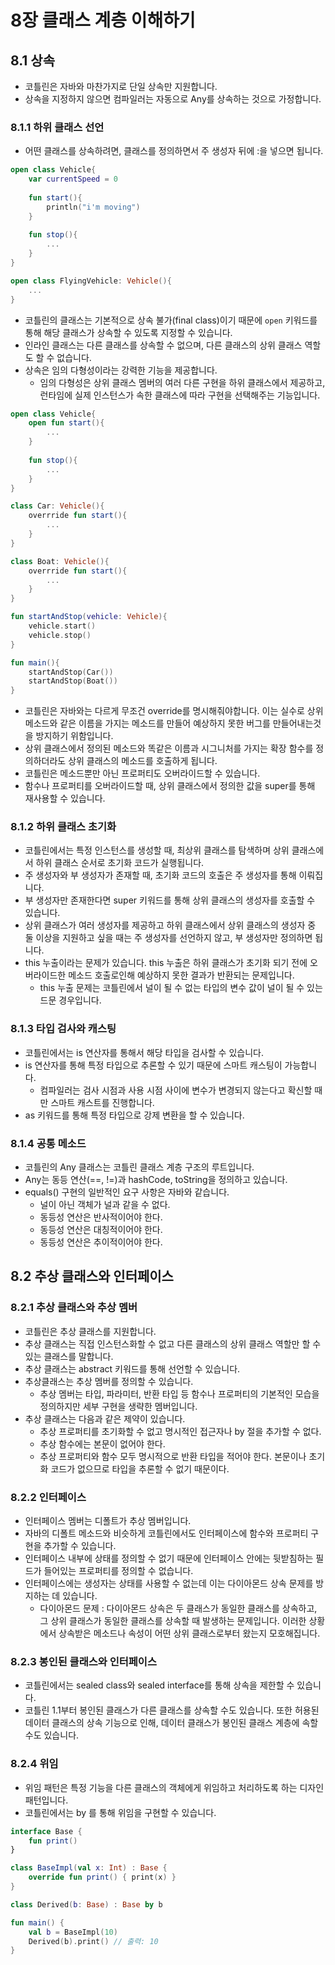 # 8장 클래스 계층 이해하기

## 8.1 상속

* 코틀린은 자바와 마찬가지로 단일 상속만 지원합니다.
* 상속을 지정하지 않으면 컴파일러는 자동으로 Any를 상속하는 것으로 가정합니다.

### 8.1.1 하위 클래스 선언

* 어떤 클래스를 상속하려면, 클래스를 정의하면서 주 생성자 뒤에 :을 넣으면 됩니다.

```Kotlin
open class Vehicle{
    var currentSpeed = 0
    
    fun start(){
        println("i'm moving")
    }
    
    fun stop(){
        ...
    }
}

open class FlyingVehicle: Vehicle(){
    ...
}
```

* 코틀린의 클래스는 기본적으로 상속 불가(final class)이기 때문에 `open` 키워드를 통해 해당 클래스가 상속할 수 있도록 지정할 수 있습니다.
* 인라인 클래스는 다른 클래스를 상속할 수 없으며, 다른 클래스의 상위 클래스 역할도 할 수 없습니다.
* 상속은 임의 다형성이라는 강력한 기능을 제공합니다.
    * 임의 다형성은 상위 클래스 멤버의 여러 다른 구현을 하위 클래스에서 제공하고, 런타임에 실제 인스턴스가 속한 클래스에 따라 구현을 선택해주는 기능입니다.

```Kotlin
open class Vehicle{
    open fun start(){
        ...
    }
    
    fun stop(){
        ...
    }
}

class Car: Vehicle(){
    overrride fun start(){
        ...
    }
}

class Boat: Vehicle(){
    overrride fun start(){
        ...
    }
}

fun startAndStop(vehicle: Vehicle){
    vehicle.start()
    vehicle.stop()
}

fun main(){
    startAndStop(Car())
    startAndStop(Boat())
}
```


* 코틀린은 자바와는 다르게 무조건 override를 명시해줘야합니다. 
이는 실수로 상위 메소드와 같은 이름을 가지는 메소드를 만들어 예상하지 못한 버그를 만들어내는것을 방지하기 위함입니다.
* 상위 클래스에서 정의된 메소드와 똑같은 이름과 시그니처를 가지는 확장 함수를 정의하더라도 상위 클래스의 메소드를 호출하게 됩니다.
* 코틀린은 메소드뿐만 아닌 프로퍼티도 오버라이드할 수 있습니다.
* 함수나 프로퍼티를 오버라이드할 때, 상위 클래스에서 정의한 값을 super를 통해 재사용할 수 있습니다.

### 8.1.2 하위 클래스 초기화

* 코틀린에서는 특정 인스턴스를 생성할 때, 최상위 클래스를 탐색하며 상위 클래스에서 하위 클래스 순서로 초기화 코드가 실행됩니다.
* 주 생성자와 부 생성자가 존재할 때, 초기화 코드의 호출은 주 생성자를 통해 이뤄집니다.
* 부 생성자만 존재한다면 super 키워드를 통해 상위 클래스의 생성자를 호출할 수 있습니다.
* 상위 클래스가 여러 생성자를 제공하고 하위 클래스에서 상위 클래스의 생성자 중 둘 이상을 지원하고 싶을 때는 주 생성자를 선언하지 않고, 부 생성자만 정의하면 됩니다.
* this 누출이라는 문제가 있습니다. this 누출은 하위 클래스가 초기화 되기 전에 오버라이드한 메소드 호출로인해 예상하지 못한 결과가 반환되는 문제입니다.
  * this 누출 문제는 코틀린에서 널이 될 수 없는 타입의 변수 값이 널이 될 수 있는 드문 경우입니다.

### 8.1.3 타입 검사와 캐스팅

* 코틀린에서는 is 연산자를 통해서 해당 타입을 검사할 수 있습니다.
* is 연산자를 통해 특정 타입으로 추론할 수 있기 때문에 스마트 캐스팅이 가능합니다.
  * 컴파일러는 검사 시점과 사용 시점 사이에 변수가 변경되지 않는다고 확신할 때만 스마트 캐스트를 진행합니다.
* as 키워드를 통해 특정 타입으로 강제 변환을 할 수 있습니다.

### 8.1.4 공통 메소드

* 코틀린의 Any 클래스는 코틀린 클래스 계층 구조의 루트입니다.
* Any는 동등 연산(==, !=)과 hashCode, toString을 정의하고 있습니다.
* equals() 구현의 일반적인 요구 사항은 자바와 같습니다.
  * 널이 아닌 객체가 널과 같을 수 없다.
  * 동등성 연산은 반사적이어야 한다.
  * 동등성 연산은 대칭적이어야 한다.
  * 동등성 연산은 추이적이어야 한다.

## 8.2 추상 클래스와 인터페이스

### 8.2.1 추상 클래스와 추상 멤버

* 코틀린은 추상 클래스를 지원합니다.
* 추상 클래스는 직접 인스턴스화할 수 없고 다른 클래스의 상위 클래스 역할만 할 수 있는 클래스를 말합니다.
* 추상 클래스는 abstract 키워드를 통해 선언할 수 있습니다.
* 추상클래스는 추상 멤버를 정의할 수 있습니다.
  * 추상 멤버는 타입, 파라미터, 반환 타입 등 함수나 프로퍼티의 기본적인 모습을 정의하지만 세부 구현을 생략한 멤버입니다.
* 추상 클래스는 다음과 같은 제약이 있습니다.
  * 추상 프로퍼티를 초기화할 수 없고 명시적인 접근자나 by 절을 추가할 수 없다.
  * 추상 함수에는 본문이 없어야 한다.
  * 추상 프로퍼티와 함수 모두 명시적으로 반환 타입을 적어야 한다. 본문이나 초기화 코드가 없으므로 타입을 추론할 수 없기 때문이다.

### 8.2.2 인터페이스

* 인터페이스 멤버는 디폴트가 추상 멤버입니다.
* 자바의 디폴트 메소드와 비슷하게 코틀린에서도 인터페이스에 함수와 프로퍼티 구현을 추가할 수 있습니다.
* 인터페이스 내부에 상태를 정의할 수 없기 때문에 인터페이스 안에는 뒷받침하는 필드가 들어있는 프로퍼티를 정의할 수 없습니다.
* 인터페이스에는 생성자는 상태를 사용할 수 없는데 이는 다이아몬드 상속 문제를 방지하는 데 있습니다.
  * 다이아몬드 문제 : 다이아몬드 상속은 두 클래스가 동일한 클래스를 상속하고, 그 상위 클래스가 동일한 클래스를 상속할 때 발생하는 문제입니다.
  이러한 상황에서 상속받은 메소드나 속성이 어떤 상위 클래스로부터 왔는지 모호해집니다.


### 8.2.3 봉인된 클래스와 인터페이스

* 코틀린에서는 sealed class와 sealed interface를 통해 상속을 제한할 수 있습니다.
* 코틀린 1.1부터 봉인된 클래스가 다른 클래스를 상속할 수도 있습니다. 
또한 허용된 데이터 클래스의 상속 기능으로 인해, 데이터 클래스가 봉인된 클래스 계층에 속할 수도 있습니다.


### 8.2.4 위임

* 위임 패턴은 특정 기능을 다른 클래스의 객체에게 위임하고 처리하도록 하는 디자인패턴입니다.
* 코틀린에서는 by 를 통해 위임을 구현할 수 있습니다.

```Kotlin
interface Base {
    fun print()
}

class BaseImpl(val x: Int) : Base {
    override fun print() { print(x) }
}

class Derived(b: Base) : Base by b

fun main() {
    val b = BaseImpl(10)
    Derived(b).print() // 출력: 10
}
```